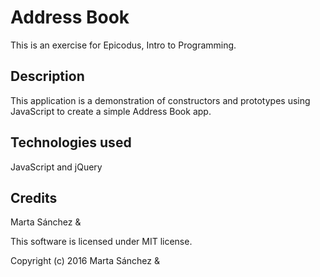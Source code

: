 # Address Book

This is an exercise for Epicodus, Intro to Programming.

## Description

This application is a demonstration of constructors and prototypes using JavaScript to create a simple Address Book app.

## Technologies used

JavaScript and jQuery

## Credits

Marta Sánchez &

This software is licensed under MIT license.

Copyright (c) 2016 Marta Sánchez &
